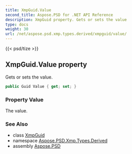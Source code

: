 ```yaml
---
title: XmpGuid.Value
second_title: Aspose.PSD for .NET API Reference
description: XmpGuid property. Gets or sets the value
type: docs
weight: 30
url: /net/aspose.psd.xmp.types.derived/xmpguid/value/
---
```

{{< psd/tize >}}
## XmpGuid.Value property

Gets or sets the value.

```csharp
public Guid Value { get; set; }
```

### Property Value

The value.

### See Also

* class [XmpGuid](../)
* namespace [Aspose.PSD.Xmp.Types.Derived](../../xmpguid/)
* assembly [Aspose.PSD](../../../)


